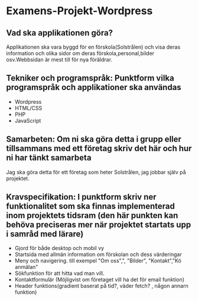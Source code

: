 # Examens-Projekt-Wordpress

## Vad ska applikationen göra?
Applikationen ska vara byggd för en förskola(Solstrålen) och visa deras information och olika sidor om deras förskola,personal,bilder osv.Webbsidan är mest till för nya föräldrar.

## Tekniker och programspråk: Punktform vilka programspråk och applikationer ska användas
* Wordpress
* HTML/CSS
* PHP
* JavaScript

## Samarbeten: Om ni ska göra detta i grupp eller tillsammans med ett företag skriv det här och hur ni har tänkt samarbeta
Jag ska göra detta för ett företag som heter Solstrålen, jag jobbar själv på projektet.

## Kravspecifikation: I punktform skriv ner funktionalitet som ska finnas implementerad inom projektets tidsram (den här punkten kan behöva preciseras mer när projektet startats upp i samråd med lärare)
* Gjord för både desktop och mobil vy
* Startsida med allmän information om förskolan och dess värderingar
* Meny och navigering.  till exempel "Om oss",", "Bilder", "Kontakt","Kö anmälan"
* Sökfunktion för att hitta vad man vill.
* Kontaktformulär (Möjligvist om företaget vill ha det för email funktion)
* Header funktions(gradient baserat på tid?, väder fetch? , någon annarn funktion)
